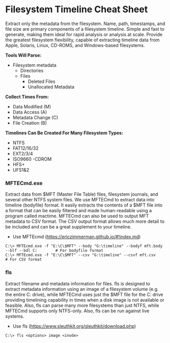# Filesystem Timeline Cheat Sheet

Extract only the metadata from the filesystem. Name, path, timestamps, and file size are primary components of a filesystem timeline. Simple and fast to generate, making them ideal for rapid analysis or analysis at scale. Provide the greatest filesystem flexibility, capable of extracting timeline data from Apple, Solaris, Linux, CD-ROMS, and Windows-based filesystems.

**Tools Will Parse:**
- Filesystem metadata
  - Directories
  - Files
    - Deleted Files
    - Unallocated Metadata

**Collect Times From:**
- Data Modified (M)
- Data Access (A)
- Metadata Change (C)
- File Creation (B)

**Timelines Can Be Created For Many Filesystem Types:**
- NTFS
- FAT12/16/32
- EXT2/3/4
- ISO9660 -CDROM
- HFS+
- UFS1&2

### MFTECmd.exe

Extract data from $MFT (Master File Table) files, filesystem journals, and several other NTFS system files. We use MFTECmd to extract data into timeline (bodyfile) format. It easily extracts the contents of a $MFT file into a format that can be easily filtered and made human-readable using a program called mactime. MFTECmd can also be used to output MFT metadata to CSV format. The CSV output format allows much more detail to be included and can be a great supplement to your timeline.

- Use MFTEcmd (https://ericzimmerman.github.io/#!index.md)

```
C:\> MFTEcmd.exe -f "E:\C\$MFT" --body "G:\timeline" --bodyf mft.body --blf --bdl C:        # For bodyfile format
C:\> MFTEcmd.exe -f "E:\C\$MFT" --csv "G:\timeline" --csvf mft.csv        # For CSV format
```

### fls

Extract filename and metadata information for files. fls is designed to extract metadata information using an image of a filesystem volume (e.g. the entire C: drive), while MFTECmd uses just the $MFT file for the C: drive providing timelining capability in times when a disk image is not available or feasible. Also, fls can parse many more filesystems than just NTFS, while MFTECmd supports only NTFS-only. Also, fls can be run against live systems.

- Use fls (https://www.sleuthkit.org/sleuthkit/download.php)

```
C:\> fls <options> image <inode>
```
